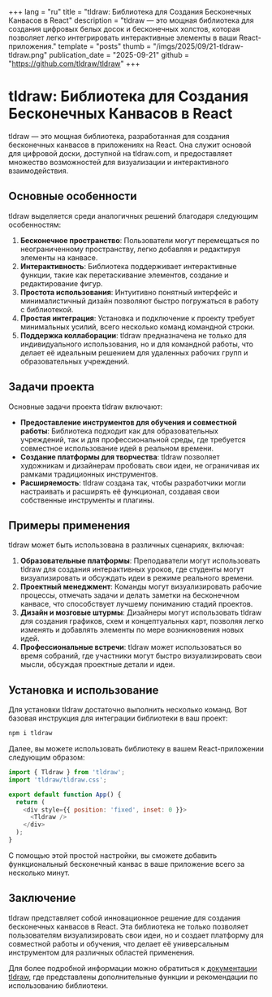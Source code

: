 +++
lang = "ru"
title = "tldraw: Библиотека для Создания Бесконечных Канвасов в React"
description = "tldraw — это мощная библиотека для создания цифровых белых досок и бесконечных холстов, которая позволяет легко интегрировать интерактивные элементы в ваши React-приложения."
template = "posts"
thumb = "/imgs/2025/09/21-tldraw-tldraw.png"
publication_date = "2025-09-21"
github = "https://github.com/tldraw/tldraw"
+++

# tldraw: Библиотека для Создания Бесконечных Канвасов в React

tldraw — это мощная библиотека, разработанная для создания бесконечных канвасов в приложениях на React. Она служит основой для цифровой доски, доступной на tldraw.com, и предоставляет множество возможностей для визуализации и интерактивного взаимодействия.

## Основные особенности

tldraw выделяется среди аналогичных решений благодаря следующим особенностям:

1. **Бесконечное пространство**: Пользователи могут перемещаться по неограниченному пространству, легко добавляя и редактируя элементы на канвасе.
2. **Интерактивность**: Библиотека поддерживает интерактивные функции, такие как перетаскивание элементов, создание и редактирование фигур.
3. **Простота использования**: Интуитивно понятный интерфейс и минималистичный дизайн позволяют быстро погружаться в работу с библиотекой.
4. **Простая интеграция**: Установка и подключение к проекту требует минимальных усилий, всего несколько команд командной строки.
5. **Поддержка коллаборации**: tldraw предназначена не только для индивидуального использования, но и для командной работы, что делает её идеальным решением для удаленных рабочих групп и образовательных учреждений.

## Задачи проекта

Основные задачи проекта tldraw включают:

- **Предоставление инструментов для обучения и совместной работы**: Библиотека подходит как для образовательных учреждений, так и для профессиональной среды, где требуется совместное использование идей в реальном времени.
- **Создание платформы для творчества**: tldraw позволяет художникам и дизайнерам пробовать свои идеи, не ограничивая их рамками традиционных инструментов.
- **Расширяемость**: tldraw создана так, чтобы разработчики могли настраивать и расширять её функционал, создавая свои собственные инструменты и плагины.

## Примеры применения

tldraw может быть использована в различных сценариях, включая:

1. **Образовательные платформы**: Преподаватели могут использовать tldraw для создания интерактивных уроков, где студенты могут визуализировать и обсуждать идеи в режиме реального времени.
2. **Проектный менеджмент**: Команды могут визуализировать рабочие процессы, отмечать задачи и делать заметки на бесконечном канвасе, что способствует лучшему пониманию стадий проектов.
3. **Дизайн и мозговые штурмы**: Дизайнеры могут использовать tldraw для создания графиков, схем и концептуальных карт, позволяя легко изменять и добавлять элементы по мере возникновения новых идей.
4. **Профессиональные встречи**: tldraw может использоваться во время собраний, где участники могут быстро визуализировать свои мысли, обсуждая проектные детали и идеи.

## Установка и использование

Для установки tldraw достаточно выполнить несколько команд. Вот базовая инструкция для интеграции библиотеки в ваш проект:

```bash
npm i tldraw
```

Далее, вы можете использовать библиотеку в вашем React-приложении следующим образом:

```javascript
import { Tldraw } from 'tldraw';
import 'tldraw/tldraw.css';

export default function App() {
  return (
    <div style={{ position: 'fixed', inset: 0 }}>
      <Tldraw />
    </div>
  );
}
```

С помощью этой простой настройки, вы сможете добавить функциональный бесконечный канвас в ваше приложение всего за несколько минут.

## Заключение

tldraw представляет собой инновационное решение для создания бесконечных канвасов в React. Эта библиотека не только позволяет пользователям визуализировать свои идеи, но и создает платформу для совместной работы и обучения, что делает её универсальным инструментом для различных областей применения.

Для более подробной информации можно обратиться к [документации tldraw](https://tldraw.dev), где представлены дополнительные функции и рекомендации по использованию библиотеки.
